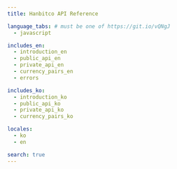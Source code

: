 ```yaml
---
title: Hanbitco API Reference

language_tabs: # must be one of https://git.io/vQNgJ
  - javascript

includes_en:
  - introduction_en
  - public_api_en
  - private_api_en
  - currency_pairs_en
  - errors

includes_ko:
  - introduction_ko
  - public_api_ko
  - private_api_ko
  - currency_pairs_ko

locales:
  - ko
  - en

search: true
---
```



